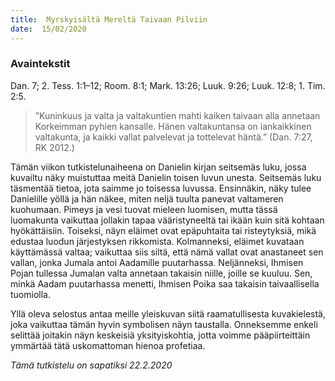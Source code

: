```yaml
---
title:  Myrskyisältä Mereltä Taivaan Pilviin
date:  15/02/2020
---
```


### Avaintekstit
Dan. 7;  2. Tess. 1:1–12;  Room. 8:1;  Mark. 13:26;  Luuk. 9:26;  Luuk. 12:8;  1. Tim. 2:5.

> <p></p>
> ”Kuninkuus ja valta ja valtakuntien mahti kaiken taivaan alla annetaan Korkeimman pyhien kansalle. Hänen valtakuntansa on iankaikkinen valtakunta, ja kaikki vallat palvelevat ja tottelevat häntä.” (Dan. 7:27, RK 2012.)

Tämän viikon tutkistelunaiheena on Danielin kirjan seitsemäs luku, jossa kuvailtu näky muistuttaa meitä Danielin toisen luvun unesta. Seitsemäs luku täsmentää tietoa, jota saimme jo toisessa luvussa. Ensinnäkin, näky tulee Danielille yöllä ja hän näkee, miten neljä tuulta panevat valtameren kuohumaan. Pimeys ja vesi tuovat mieleen luomisen, mutta tässä luomakunta vaikuttaa jollakin tapaa vääristyneeltä tai ikään kuin sitä kohtaan hyökättäisiin. Toiseksi, näyn eläimet ovat epäpuhtaita tai risteytyksiä, mikä edustaa luodun järjestyksen rikkomista. Kolmanneksi, eläimet kuvataan käyttämässä valtaa; vaikuttaa siis siltä, että nämä vallat ovat anastaneet sen vallan, jonka Jumala antoi Aadamille puutarhassa. Neljänneksi, Ihmisen Pojan tullessa Jumalan valta annetaan takaisin niille, joille se kuuluu. Sen, minkä Aadam puutarhassa menetti, Ihmisen Poika saa takaisin taivaallisella tuomiolla.

Yllä oleva selostus antaa meille yleiskuvan siitä raamatullisesta kuvakielestä, joka vaikuttaa tämän hyvin symbolisen näyn taustalla. Onneksemme enkeli selittää joitakin näyn keskeisiä yksityiskohtia, jotta voimme pääpiirteittäin ymmärtää tätä uskomattoman hienoa profetiaa.

_Tämä tutkistelu on sapatiksi 22.2.2020_